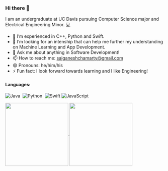 ### Hi there 👋

I am an undergraduate at UC Davis pursuing Computer Science major and Electrical Engineering Minor. 💻

- 🌱 I’m experienced in C++, Python and Swift.
- 🤔 I’m looking for an intenship that can help me further my understanding on Machine Learning and App Development.
- 💬 Ask me about anything in Software Development!
- 📫 How to reach me: saiganeshchamarty@gmail.com
- 😄 Pronouns: he/him/his
- ⚡ Fun fact: I look forward towards learning and I like Engineering!

#### Languages:

![Java](https://img.shields.io/badge/Java-ED8B00?style=for-the-badge&logo=java&logoColor=white)&nbsp;
![Python](https://img.shields.io/badge/Python-3776AB?style=for-the-badge&logo=python&logoColor=white)&nbsp;
![Swift](https://img.shields.io/badge/Swift-FA7343?style=for-the-badge&logo=swift&logoColor=white)
![JavaScript](https://img.shields.io/badge/JavaScript-F7DF1E?style=for-the-badge&logo=javascript&logoColor=black)


<a href="https://github.com/SaiChamarty/github-readme-stats">
  <img height=200 align="center" src="https://sais-github-readme-stats-two.vercel.app/api?username=SaiChamarty&show_icons=true&theme=transparent" />
</a>
<a href="https://github.com/SaiChamarty/convoychat">
  <img height=200 align="center" src="https://sais-github-readme-stats-two.vercel.app/api/top-langs?username=SaiChamarty&layout=compact&langs_count=8&card_width=100&theme=transparent" />
</a>
